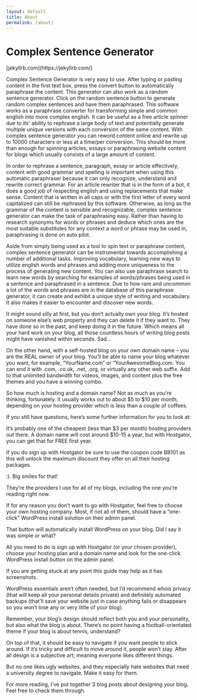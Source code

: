 ```yaml
---
layout: default
title: About
permalink: /about/
---
```


<h1>
Complex Sentence Generator
</h1>[jekyllrb.com](https://jekyllrb.com/)

Complex Sentence Generator is very easy to use. After typing or pasting content in the first text box, press the convert button to automatically paraphrase the content. This generator can also work as a random sentence generator. Click on the random sentence button to generate random complex sentences and have them paraphrased. This software works as a paraphrase converter for transforming simple and common english into more complex english. It can be useful as a free article spinner due to its' ability to rephrase a large body of text and potentially generate multiple unique versions with each conversion of the same content. With complex sentence generator you can reword content online and rewrite up to 10000 characters or less at a time/per conversion. This should be more than enough for spinning articles, essays or paraphrasing website content for blogs which usually consists of a large amount of content.

In order to rephrase a sentence, paragraph, essay or article effectively, content with good grammar and spelling is important when using this automatic paraphraser because it can only recognize, understand and rewrite correct grammar. For an article rewriter that is in the form of a bot, it does a good job of respecting english and using replacements that make sense. Content that is written in all caps or with the first letter of every word capitalized can still be rephrased by this software. Otherwise, as long as the grammar of the content is sensible and recognizable, complex sentence generator can make the task of paraphrasing easy. Rather than having to research synonyms for words or phrases and deduce which ones are the most suitable substitutes for any context a word or phrase may be used in, paraphrasing is done on auto pilot.

Aside from simply being used as a tool to spin text or paraphrase content, complex sentence generator can be instrumental towards accomplishing a number of additional tasks. Improving vocabulary, learning new ways to utilize english words and phrases and adding more uniqueness to the process of generating new content. You can also use paraphrase search to learn new words by searching for examples of words/phrases being used in a sentence and paraphrased in a sentence. Due to how rare and uncommon a lot of the words and phrases are in the database of this paraphrase generator, it can create and exhibit a unique style of writing and vocabulary. It also makes it easier to encounter and discover new words.

It might sound silly at first, but you don’t actually own your blog. It’s hosted on someone else’s web property and they can delete it if they want to. They have done so in the past, and keep doing it in the future. Which means all your hard work on your blog, all those countless hours of writing blog posts might have vanished within seconds. Sad…

On the other hand, with a self-hosted blog on your own domain name – you are the REAL owner of your blog. You’ll be able to name your blog whatever you want, for example, “YourName.com” or “YourAwesomeBlog.com. You can end it with .com, .co.uk, .net, .org, or virtually any other web suffix. Add to that unlimited bandwidth for videos, images, and content plus the free themes and you have a winning combo.

So how much is hosting and a domain name? Not as much as you’re thinking, fortunately. It usually works out to about $5 to $10 per month, depending on your hosting provider which is less than a couple of coffees.

If you still have questions, here’s some further information for you to look at:

It’s probably one of the cheapest (less than $3 per month) hosting providers out there. A domain name will cost around $10-15 a year, but with Hostgator, you can get that for FREE first year.

If you do sign up with Hostgator be sure to use the coupon code BB101 as this will unlock the maximum discount they offer on all their hosting packages.

:). Big smiles for that!

They’re the providers I use for all of my blogs, including the one you’re reading right now.

If for any reason you don’t want to go with Hostgator, feel free to choose your own hosting company. Most, if not all of them, should have a “one-click” WordPress install solution on their admin panel.

That button will automatically install WordPress on your blog. Did I say it was simple or what?

All you need to do is sign up with Hostgator (or your chosen provider), choose your hosting plan and a domain name and look for the one-click WordPress install button on the admin panel.

If you are getting stuck at any point this guide may help as it has screenshots.

WordPress essentials aren’t often needed, but I’d recommend whois privacy (that will keep all your personal details private) and definitely automated backups (that’ll save your website just in case anything fails or disappears so you won’t lose any or very little of your blog).


Remember, your blog’s design should reflect both you and your personality, but also what the blog is about. There’s no point having a football-orientated theme if your blog is about tennis, understand?

On top of that, it should be easy to navigate if you want people to stick around. If it’s tricky and difficult to move around it, people won’t stay. After all design is a subjective art; meaning everyone likes different things.

But no one likes ugly websites, and they especially hate websites that need a university degree to navigate. Make it easy for them.

For more reading, I’ve put together 3 blog posts about designing your blog. Feel free to check them through.